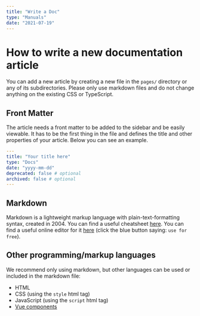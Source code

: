 ```yaml
---
title: "Write a Doc"
type: "Manuals"
date: "2021-07-19"
---
```


# How to write a new documentation article

You can add a new article by creating a new file in the `pages/` directory or any of its subdirectories.
Please only use markdown files and do not change anything on the existing CSS or TypeScript.

## Front Matter

The article needs a front matter to be added to the sidebar and be easily viewable.
It has to be the first thing in the file and defines the title and other properties of your article.
Below you can see an example.

```yaml
---
title: "Your title here"
type: "Docs"
date: "yyyy-mm-dd"
deprecated: false # optional
archived: false # optional
---
```

## Markdown

Markdown is a lightweight markup language with plain-text-formatting syntax, created in 2004.
You can find a useful cheatsheet [here](https://github.com/adam-p/markdown-here/wiki/Markdown-Cheatsheet).
You can find a useful online editor for it [here](https://hackmd.io/) (click the blue button saying: `use for free`).

## Other programming/markup languages

We recommend only using markdown, but other languages can be used or included in the markdown file:

- HTML
- CSS (using the `style` html tag)
- JavaScript (using the `script` html tag)
- [Vue components](https://vitepress.dev/guide/using-vue)

